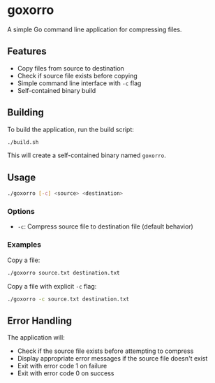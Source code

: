 # goxorro

A simple Go command line application for compressing files.

## Features

- Copy files from source to destination
- Check if source file exists before copying
- Simple command line interface with `-c` flag
- Self-contained binary build

## Building

To build the application, run the build script:

```bash
./build.sh
```

This will create a self-contained binary named `goxorro`.

## Usage

```bash
./goxorro [-c] <source> <destination>
```

### Options

- `-c`: Compress source file to destination file (default behavior)

### Examples

Copy a file:
```bash
./goxorro source.txt destination.txt
```

Copy a file with explicit `-c` flag:
```bash
./goxorro -c source.txt destination.txt
```

## Error Handling

The application will:
- Check if the source file exists before attempting to compress
- Display appropriate error messages if the source file doesn't exist
- Exit with error code 1 on failure
- Exit with error code 0 on success
